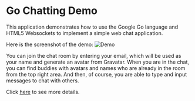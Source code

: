 # Go Chatting Demo

This application demonstrates how to use the Google Go language and HTML5 Websockets to implement a simple web chat application.

Here is the screenshot of the demo:
![Demo](http://theplant.jp/system/photos/ibrdcslbgz.jpg?1343971666)

You can join the chat room by entering your email, which will be used as your name and generate an avatar from Gravatar. When you are in the chat, you can find buddies with avatars and names who are already in the room from the top right area. And then, of course, you are able to type and input messages to chat with others.

Click [here](http://theplant.jp/en/blogs/10-techforce-building-a-web-chat-with-the-go-programming-language-and-html5-websockets) to see more details.